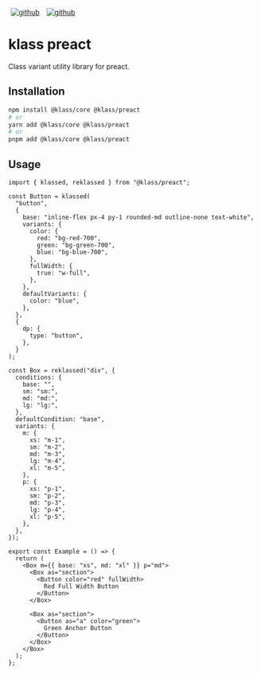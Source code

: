 <p>
  <a title="license" href="https://github.com/flamrdevs/klass/blob/main/LICENSE" style="display: inline-block; margin: 0px 4px;">
    <picture>
      <source media="(prefers-color-scheme: dark)" srcset="https://flamrdevs.cyclic.app/core/badge?t=dark&v=MIT">
      <img alt="github" src="https://flamrdevs.cyclic.app/core/badge?t=light&v=MIT" hspace="1">
    </picture>
  </a>
  <a title="gzip" href="https://bundlejs.com/?q=@klass/preact" style="display: inline-block; margin: 0px 4px;">
    <picture>
      <source media="(prefers-color-scheme: dark)" srcset="https://flamrdevs.cyclic.app/bundlejs/size?t=dark&n=@klass/preact">
      <img alt="github" src="https://flamrdevs.cyclic.app/bundlejs/size?t=light&n=@klass/preact" hspace="1">
    </picture>
  </a>
</p>

# klass preact

Class variant utility library for preact.

## Installation

```bash
npm install @klass/core @klass/preact
# or
yarn add @klass/core @klass/preact
# or
pnpm add @klass/core @klass/preact
```

## Usage

```tsx
import { klassed, reklassed } from "@klass/preact";

const Button = klassed(
  "button",
  {
    base: "inline-flex px-4 py-1 rounded-md outline-none text-white",
    variants: {
      color: {
        red: "bg-red-700",
        green: "bg-green-700",
        blue: "bg-blue-700",
      },
      fullWidth: {
        true: "w-full",
      },
    },
    defaultVariants: {
      color: "blue",
    },
  },
  {
    dp: {
      type: "button",
    },
  }
);

const Box = reklassed("div", {
  conditions: {
    base: "",
    sm: "sm:",
    md: "md:",
    lg: "lg:",
  },
  defaultCondition: "base",
  variants: {
    m: {
      xs: "m-1",
      sm: "m-2",
      md: "m-3",
      lg: "m-4",
      xl: "m-5",
    },
    p: {
      xs: "p-1",
      sm: "p-2",
      md: "p-3",
      lg: "p-4",
      xl: "p-5",
    },
  },
});

export const Example = () => {
  return (
    <Box m={{ base: "xs", md: "xl" }} p="md">
      <Box as="section">
        <Button color="red" fullWidth>
          Red Full Width Button
        </Button>
      </Box>

      <Box as="section">
        <Button as="a" color="green">
          Green Anchor Button
        </Button>
      </Box>
    </Box>
  );
};
```
